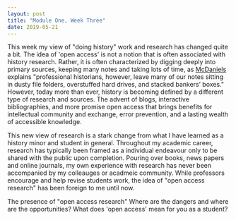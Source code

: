 ```yaml
---
layout: post
title: "Module One, Week Three"
date: 2019-05-21
---
```


This week my view of "doing history" work and research has changed quite a bit. The idea of 'open access' is not a notion that is often associated with history research. Rather, it is often characterized by digging deeply into primary sources, keeping many notes and taking lots of time, as [McDaniels](https://via.hypothes.is/http://wcm1.web.rice.edu/open-notebook-history.html#annotations:-QqELnt0Eem-PIvRWf_JdA) explains "professional historians, however, leave many of our notes sitting in dusty file folders, overstuffed hard drives, and stacked bankers’ boxes." However, today more than ever, history is becoming defined by a different type of research and sources. The advent of blogs, interactive bibliographies, and more promise open access that brings benefits for intellectual community and exchange, error prevention, and a lasting wealth of accessible knowledge. 

This new view of research is a stark change from what I have learned as a history minor and student in general. Throughout my academic career, research has typically been framed as a individual endeavour only to be shared with the public upon completion. Pouring over books, news papers and online journals, my own experience with research has never been accompanied by my colleauges or acadmeic community. While professors encourage and help revise students work, the idea of "open access research" has been foreign to me until now. 

The presence of "open access research" Where are the dangers and where are the opportunities? What does 'open access' mean for you as a student?
